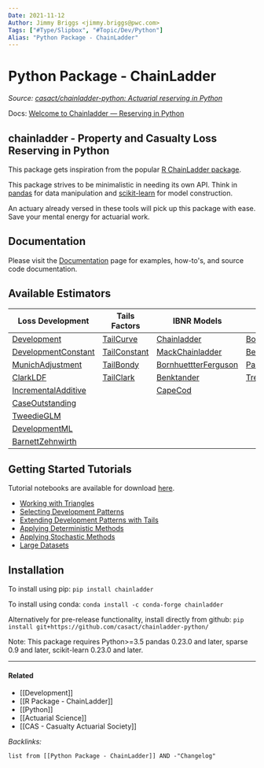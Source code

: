 ```yaml
---
Date: 2021-11-12
Author: Jimmy Briggs <jimmy.briggs@pwc.com>
Tags: ["#Type/Slipbox", "#Topic/Dev/Python"]
Alias: "Python Package - ChainLadder"
---
```


# Python Package - ChainLadder

*Source: [casact/chainladder-python: Actuarial reserving in Python](https://github.com/casact/chainladder-python)*

Docs: [Welcome to Chainladder — Reserving in Python](https://chainladder-python.readthedocs.io/en/latest/intro.html)

## chainladder - Property and Casualty Loss Reserving in Python

This package gets inspiration from the popular [R ChainLadder package](https://github.com/mages/ChainLadder).

This package strives to be minimalistic in needing its own API. Think in [pandas](https://pandas.pydata.org/) for data manipulation and [scikit-learn](https://scikit-learn.org/latest/index.html) for model construction. 

An actuary already versed in these tools will pick up this package with ease. Save your mental energy for actuarial work.

## Documentation

Please visit the [Documentation](https://chainladder-python.readthedocs.io/en/latest/) page for examples, how-to's, and source code documentation.

## Available Estimators

| Loss Development                                                                                                | Tails Factors                                                                               | IBNR Models                                                                                                  | Adjustments                                                                                                   | Workflow                                                                                                 |
| --------------------------------------------------------------------------------------------------------------- | ------------------------------------------------------------------------------------------- | ------------------------------------------------------------------------------------------------------------ | ------------------------------------------------------------------------------------------------------------- | -------------------------------------------------------------------------------------------------------- |
| [Development](https://chainladder-python.readthedocs.io/en/latest/development.html#development)                 | [TailCurve](https://chainladder-python.readthedocs.io/en/latest/tails.html#tailcurve)       | [Chainladder](https://chainladder-python.readthedocs.io/en/latest/methods.html#chainladder)                  | [BootstrapODPSample](https://chainladder-python.readthedocs.io/en/latest/adjustments.html#bootstrapodpsample) | [VotingChainladder](https://chainladder-python.readthedocs.io/en/latest/workflow.html#votingchainladder) |
| [DevelopmentConstant](https://chainladder-python.readthedocs.io/en/latest/development.html#developmentconstant) | [TailConstant](https://chainladder-python.readthedocs.io/en/latest/tails.html#tailconstant) | [MackChainladder](https://chainladder-python.readthedocs.io/en/latest/methods.html#mackchainladder)          | [BerquistSherman](https://chainladder-python.readthedocs.io/en/latest/adjustments.html#berquistsherman)       | [Pipeline](https://chainladder-python.readthedocs.io/en/latest/workflow.html#pipeline)                   |
| [MunichAdjustment](https://chainladder-python.readthedocs.io/en/latest/development.html#munichadjustment)       | [TailBondy](https://chainladder-python.readthedocs.io/en/latest/tails.html#tailbondy)       | [BornhuettterFerguson](https://chainladder-python.readthedocs.io/en/latest/methods.html#bornhuetterferguson) | [ParallelogramOLF](https://chainladder-python.readthedocs.io/en/latest/adjustments.html#parallelogramolf)     | [GridSearch](https://chainladder-python.readthedocs.io/en/latest/workflow.html#gridsearch)               |
| [ClarkLDF](https://chainladder-python.readthedocs.io/en/latest/development.html#clarkldf)                       | [TailClark](https://chainladder-python.readthedocs.io/en/latest/tails.html#tailclark)       | [Benktander](https://chainladder-python.readthedocs.io/en/latest/methods.html#benktander)                    | [Trend](https://chainladder-python.readthedocs.io/en/latest/adjustments.html#trend)                           |                                                                                                          |
| [IncrementalAdditive](https://chainladder-python.readthedocs.io/en/latest/development.html#incrementaladditive) |                                                                                             | [CapeCod](https://chainladder-python.readthedocs.io/en/latest/methods.html#capecod)                          |                                                                                                               |                                                                                                          |
| [CaseOutstanding](https://chainladder-python.readthedocs.io/en/latest/development.html#caseoutstanding)         |                                                                                             |                                                                                                              |                                                                                                               |                                                                                                          |
| [TweedieGLM](https://chainladder-python.readthedocs.io/en/latest/development.html#tweedieglm)                   |                                                                                             |                                                                                                              |                                                                                                               |                                                                                                          |
| [DevelopmentML](https://chainladder-python.readthedocs.io/en/latest/development.html#developmentml)             |                                                                                             |                                                                                                              |                                                                                                               |                                                                                                          |
| [BarnettZehnwirth](https://chainladder-python.readthedocs.io/en/latest/development.html#barnettzehnwirth)       |                                                                                             |                                                                                                              |                                                                                                               |                                                                                                          |

## Getting Started Tutorials

Tutorial notebooks are available for download [here](https://github.com/casact/chainladder-python/tree/latest/docs/tutorials).

-   [Working with Triangles](https://chainladder-python.readthedocs.io/en/latest/tutorials/triangle-tutorial.html)
-   [Selecting Development Patterns](https://chainladder-python.readthedocs.io/en/latest/tutorials/development-tutorial.html)
-   [Extending Development Patterns with Tails](https://chainladder-python.readthedocs.io/en/latest/tutorials/tail-tutorial.html)
-   [Applying Deterministic Methods](https://chainladder-python.readthedocs.io/en/latest/tutorials/deterministic-tutorial.html)
-   [Applying Stochastic Methods](https://chainladder-python.readthedocs.io/en/latest/tutorials/stochastic-tutorial.html)
-   [Large Datasets](https://chainladder-python.readthedocs.io/en/latest/tutorials/large-datasets.html)

## Installation

To install using pip: `pip install chainladder`

To install using conda: `conda install -c conda-forge chainladder`

Alternatively for pre-release functionality, install directly from github: `pip install git+https://github.com/casact/chainladder-python/`

Note: This package requires Python>=3.5 pandas 0.23.0 and later, sparse 0.9 and later, scikit-learn 0.23.0 and later.

***

#### Related

- [[Development]]
- [[R Package - ChainLadder]]
- [[Python]]
- [[Actuarial Science]]
- [[CAS - Casualty Actuarial Society]]


*Backlinks:*

```dataview
list from [[Python Package - ChainLadder]] AND -"Changelog"
```